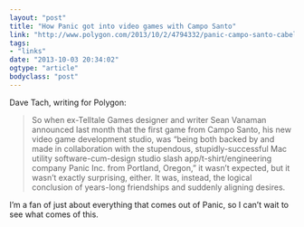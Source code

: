 ```yaml
---
layout: "post"
title: "How Panic got into video games with Campo Santo"
link: "http://www.polygon.com/2013/10/2/4794332/panic-campo-santo-cabel-sasser"
tags: 
- "links"
date: "2013-10-03 20:34:02"
ogtype: "article"
bodyclass: "post"
---
```


Dave Tach, writing for Polygon:

> So when ex-Telltale Games designer and writer Sean Vanaman announced last month that the first game from Campo Santo, his new video game development studio, was “being both backed by and made in collaboration with the stupendous, stupidly-successful Mac utility software-cum-design studio slash app/t-shirt/engineering company Panic Inc. from Portland, Oregon,” it wasn’t expected, but it wasn’t exactly surprising, either. It was, instead, the logical conclusion of years-long friendships and suddenly aligning desires.

I’m a fan of just about everything that comes out of Panic, so I can’t wait to see what comes of this.